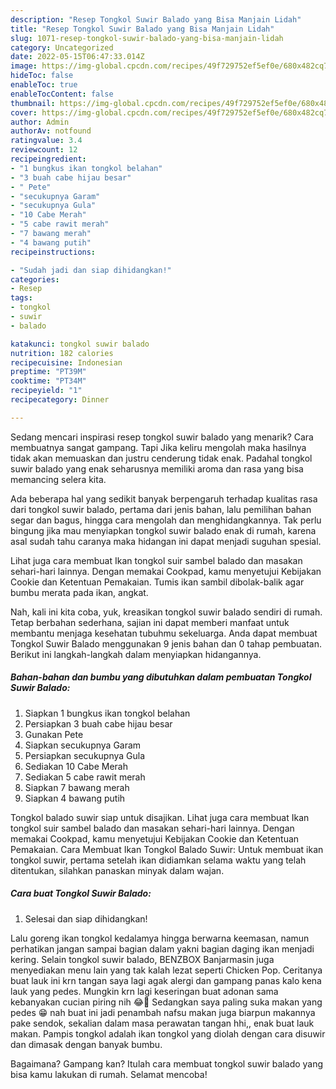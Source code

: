 ```yaml
---
description: "Resep Tongkol Suwir Balado yang Bisa Manjain Lidah"
title: "Resep Tongkol Suwir Balado yang Bisa Manjain Lidah"
slug: 1071-resep-tongkol-suwir-balado-yang-bisa-manjain-lidah
category: Uncategorized
date: 2022-05-15T06:47:33.014Z
image: https://img-global.cpcdn.com/recipes/49f729752ef5ef0e/680x482cq70/tongkol-suwir-balado-foto-resep-utama.jpg
hideToc: false
enableToc: true
enableTocContent: false
thumbnail: https://img-global.cpcdn.com/recipes/49f729752ef5ef0e/680x482cq70/tongkol-suwir-balado-foto-resep-utama.jpg
cover: https://img-global.cpcdn.com/recipes/49f729752ef5ef0e/680x482cq70/tongkol-suwir-balado-foto-resep-utama.jpg
author: Admin
authorAv: notfound
ratingvalue: 3.4
reviewcount: 12
recipeingredient:
- "1 bungkus ikan tongkol belahan"
- "3 buah cabe hijau besar"
- " Pete"
- "secukupnya Garam"
- "secukupnya Gula"
- "10 Cabe Merah"
- "5 cabe rawit merah"
- "7 bawang merah"
- "4 bawang putih"
recipeinstructions:

- "Sudah jadi dan siap dihidangkan!"
categories:
- Resep
tags:
- tongkol
- suwir
- balado

katakunci: tongkol suwir balado 
nutrition: 182 calories
recipecuisine: Indonesian
preptime: "PT39M"
cooktime: "PT34M"
recipeyield: "1"
recipecategory: Dinner

---
```



Sedang mencari inspirasi resep tongkol suwir balado yang menarik? Cara membuatnya sangat gampang. Tapi Jika keliru mengolah maka hasilnya tidak akan memuaskan dan justru cenderung tidak enak. Padahal tongkol suwir balado yang enak seharusnya memiliki aroma dan rasa yang bisa memancing selera kita.


Ada beberapa hal yang sedikit banyak berpengaruh terhadap kualitas rasa dari tongkol suwir balado, pertama dari jenis bahan, lalu pemilihan bahan segar dan bagus, hingga cara mengolah dan menghidangkannya. Tak perlu bingung jika mau menyiapkan tongkol suwir balado enak di rumah, karena asal sudah tahu caranya maka hidangan ini dapat menjadi suguhan spesial.

Lihat juga cara membuat Ikan tongkol suir sambel balado dan masakan sehari-hari lainnya. Dengan memakai Cookpad, kamu menyetujui Kebijakan Cookie dan Ketentuan Pemakaian. Tumis ikan sambil dibolak-balik agar bumbu merata pada ikan, angkat.


Nah, kali ini kita coba, yuk, kreasikan tongkol suwir balado sendiri di rumah. Tetap berbahan sederhana, sajian ini dapat memberi manfaat untuk membantu menjaga kesehatan tubuhmu sekeluarga. Anda dapat membuat Tongkol Suwir Balado menggunakan 9 jenis bahan dan 0 tahap pembuatan. Berikut ini langkah-langkah dalam menyiapkan hidangannya.

<!--inarticleads1-->

##### Bahan-bahan dan bumbu yang dibutuhkan dalam pembuatan Tongkol Suwir Balado:

1. Siapkan 1 bungkus ikan tongkol belahan
1. Persiapkan 3 buah cabe hijau besar
1. Gunakan  Pete
1. Siapkan secukupnya Garam
1. Persiapkan secukupnya Gula
1. Sediakan 10 Cabe Merah
1. Sediakan 5 cabe rawit merah
1. Siapkan 7 bawang merah
1. Siapkan 4 bawang putih


Tongkol balado suwir siap untuk disajikan. Lihat juga cara membuat Ikan tongkol suir sambel balado dan masakan sehari-hari lainnya. Dengan memakai Cookpad, kamu menyetujui Kebijakan Cookie dan Ketentuan Pemakaian. Cara Membuat Ikan Tongkol Balado Suwir: Untuk membuat ikan tongkol suwir, pertama setelah ikan didiamkan selama waktu yang telah ditentukan, silahkan panaskan minyak dalam wajan. 

<!--inarticleads2-->

##### Cara buat Tongkol Suwir Balado:


1. Selesai dan siap dihidangkan!

Lalu goreng ikan tongkol kedalamya hingga berwarna keemasan, namun perhatikan jangan sampai bagian dalam yakni bagian daging ikan menjadi kering. Selain tongkol suwir balado, BENZBOX Banjarmasin juga menyediakan menu lain yang tak kalah lezat seperti Chicken Pop. Ceritanya buat lauk ini krn tangan saya lagi agak alergi dan gampang panas kalo kena lauk yang pedes. Mungkin krn lagi keseringan buat adonan sama kebanyakan cucian piring nih 😂🤭 Sedangkan saya paling suka makan yang pedes 😁 nah buat ini jadi penambah nafsu makan juga biarpun makannya pake sendok, sekalian dalam masa perawatan tangan hhi,, enak buat lauk makan. Pampis tongkol adalah ikan tongkol yang diolah dengan cara disuwir dan dimasak dengan banyak bumbu. 

Bagaimana? Gampang kan? Itulah cara membuat tongkol suwir balado yang bisa kamu lakukan di rumah. Selamat mencoba!
